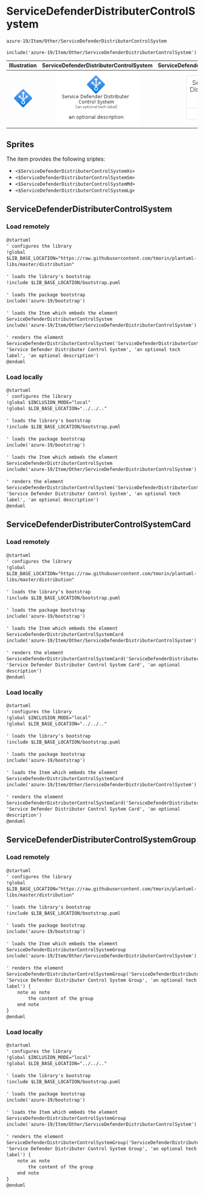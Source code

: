 # ServiceDefenderDistributerControlSystem


```text
azure-19/Item/Other/ServiceDefenderDistributerControlSystem
```

```text
include('azure-19/Item/Other/ServiceDefenderDistributerControlSystem')
```



| Illustration | ServiceDefenderDistributerControlSystem | ServiceDefenderDistributerControlSystemCard | ServiceDefenderDistributerControlSystemGroup |
| :---: | :---: | :---: | :---: |
| ![illustration for Illustration](../../../azure-19/Item/Other/ServiceDefenderDistributerControlSystem.png) | ![illustration for ServiceDefenderDistributerControlSystem](../../../azure-19/Item/Other/ServiceDefenderDistributerControlSystem.Local.png) | ![illustration for ServiceDefenderDistributerControlSystemCard](../../../azure-19/Item/Other/ServiceDefenderDistributerControlSystemCard.Local.png) | ![illustration for ServiceDefenderDistributerControlSystemGroup](../../../azure-19/Item/Other/ServiceDefenderDistributerControlSystemGroup.Local.png) |



## Sprites
The item provides the following sriptes:

- `<$ServiceDefenderDistributerControlSystemXs>`
- `<$ServiceDefenderDistributerControlSystemSm>`
- `<$ServiceDefenderDistributerControlSystemMd>`
- `<$ServiceDefenderDistributerControlSystemLg>`





## ServiceDefenderDistributerControlSystem

### Load remotely
```plantuml
@startuml
' configures the library
!global $LIB_BASE_LOCATION="https://raw.githubusercontent.com/tmorin/plantuml-libs/master/distribution"

' loads the library's bootstrap
!include $LIB_BASE_LOCATION/bootstrap.puml

' loads the package bootstrap
include('azure-19/bootstrap')

' loads the Item which embeds the element ServiceDefenderDistributerControlSystem
include('azure-19/Item/Other/ServiceDefenderDistributerControlSystem')

' renders the element
ServiceDefenderDistributerControlSystem('ServiceDefenderDistributerControlSystem', 'Service Defender Distributer Control System', 'an optional tech label', 'an optional description')
@enduml
```

### Load locally
```plantuml
@startuml
' configures the library
!global $INCLUSION_MODE="local"
!global $LIB_BASE_LOCATION="../../.."

' loads the library's bootstrap
!include $LIB_BASE_LOCATION/bootstrap.puml

' loads the package bootstrap
include('azure-19/bootstrap')

' loads the Item which embeds the element ServiceDefenderDistributerControlSystem
include('azure-19/Item/Other/ServiceDefenderDistributerControlSystem')

' renders the element
ServiceDefenderDistributerControlSystem('ServiceDefenderDistributerControlSystem', 'Service Defender Distributer Control System', 'an optional tech label', 'an optional description')
@enduml
```

## ServiceDefenderDistributerControlSystemCard

### Load remotely
```plantuml
@startuml
' configures the library
!global $LIB_BASE_LOCATION="https://raw.githubusercontent.com/tmorin/plantuml-libs/master/distribution"

' loads the library's bootstrap
!include $LIB_BASE_LOCATION/bootstrap.puml

' loads the package bootstrap
include('azure-19/bootstrap')

' loads the Item which embeds the element ServiceDefenderDistributerControlSystemCard
include('azure-19/Item/Other/ServiceDefenderDistributerControlSystem')

' renders the element
ServiceDefenderDistributerControlSystemCard('ServiceDefenderDistributerControlSystemCard', 'Service Defender Distributer Control System Card', 'an optional description')
@enduml
```

### Load locally
```plantuml
@startuml
' configures the library
!global $INCLUSION_MODE="local"
!global $LIB_BASE_LOCATION="../../.."

' loads the library's bootstrap
!include $LIB_BASE_LOCATION/bootstrap.puml

' loads the package bootstrap
include('azure-19/bootstrap')

' loads the Item which embeds the element ServiceDefenderDistributerControlSystemCard
include('azure-19/Item/Other/ServiceDefenderDistributerControlSystem')

' renders the element
ServiceDefenderDistributerControlSystemCard('ServiceDefenderDistributerControlSystemCard', 'Service Defender Distributer Control System Card', 'an optional description')
@enduml
```

## ServiceDefenderDistributerControlSystemGroup

### Load remotely
```plantuml
@startuml
' configures the library
!global $LIB_BASE_LOCATION="https://raw.githubusercontent.com/tmorin/plantuml-libs/master/distribution"

' loads the library's bootstrap
!include $LIB_BASE_LOCATION/bootstrap.puml

' loads the package bootstrap
include('azure-19/bootstrap')

' loads the Item which embeds the element ServiceDefenderDistributerControlSystemGroup
include('azure-19/Item/Other/ServiceDefenderDistributerControlSystem')

' renders the element
ServiceDefenderDistributerControlSystemGroup('ServiceDefenderDistributerControlSystemGroup', 'Service Defender Distributer Control System Group', 'an optional tech label') {
    note as note
        the content of the group
    end note
}
@enduml
```

### Load locally
```plantuml
@startuml
' configures the library
!global $INCLUSION_MODE="local"
!global $LIB_BASE_LOCATION="../../.."

' loads the library's bootstrap
!include $LIB_BASE_LOCATION/bootstrap.puml

' loads the package bootstrap
include('azure-19/bootstrap')

' loads the Item which embeds the element ServiceDefenderDistributerControlSystemGroup
include('azure-19/Item/Other/ServiceDefenderDistributerControlSystem')

' renders the element
ServiceDefenderDistributerControlSystemGroup('ServiceDefenderDistributerControlSystemGroup', 'Service Defender Distributer Control System Group', 'an optional tech label') {
    note as note
        the content of the group
    end note
}
@enduml
```

